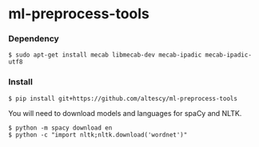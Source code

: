 ml-preprocess-tools
===

### Dependency

```
$ sudo apt-get install mecab libmecab-dev mecab-ipadic mecab-ipadic-utf8
```

### Install

```
$ pip install git+https://github.com/altescy/ml-preprocess-tools
```

You will need to download models and languages for spaCy and NLTK.

```
$ python -m spacy download en
$ python -c "import nltk;nltk.download('wordnet')"
```
